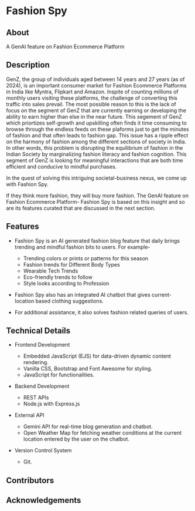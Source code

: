 # Fashion Spy

## About
A GenAI feature on Fashion Ecommerce Platform


## Description
GenZ, the group of individuals aged between 14 years and 27 years (as of 2024), is an important consumer market for Fashion Ecommerce Platforms in India like Myntra, Flipkart and Amazon. Inspite of counting millions of monthly users visiting these platforms, the challenge of converting this traffic into sales prevail. The most possible reason to this is the lack of focus on the segment of GenZ that are currently earning or developing the ability to earn higher than else in the near future. This segement of GenZ which priortizes self-growth and upskilling often finds it time consuming to browse through the endless feeds on these plaforms just to get the minutes of fashion and that often leads to fashion gap. This issue has a ripple effect on the harmony of fashion among the different sections of society in India. In other words, this problem is disrupting the equilibrium of fashion in the Indian Society by marginalizing fashion literacy and fashion cognition. This segment of GenZ is looking for meaningful interactions that are both time efficient and conducive to mindful purchases.

In the quest of solving this intriguing societal-business nexus, we come up with Fashion Spy. 

If they think more fashion, they will buy more fashion. The GenAI feature on Fashion Ecommerce Platform- Fashion Spy is based on this insight and so are its features curated that are discussed in the next section.


## Features
* Fashion Spy is an AI generated fashion blog feature that daily brings trending and mindful fashion bits to users. For example-
   * Trending colors or prints or patterns for this season
   * Fashion trends for Different Body Types
   * Wearable Tech Trends
   * Eco-friendly trends to follow
   * Style looks according to Profession

* Fashion Spy also has an integrated AI chatbot that gives current-location based clothing suggestions. 

* For additional assistance, it also solves fashion related queries of users.


## Technical Details
* Frontend Development
   * Embedded JavaScript (EJS) for data-driven dynamic content rendering.
   * Vanilla CSS, Bootstrap and Font Awesome for styling.
   * JavaScript for functionalities.
     
* Backend Development
   * REST APIs
   * Node.js with Express.js
     
* External API
  * Gemini API for real-time blog generation and chatbot.
  * Open Weather Map for fetching weather conditions at the current location entered by the user on the chatbot.
    
* Version Control System
  * Git.

## Contributors


## Acknowledgements
